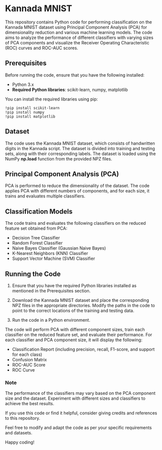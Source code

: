 # Kannada MNIST

This repository contains Python code for performing classification on the Kannada MNIST dataset using Principal Component Analysis (PCA) for dimensionality reduction and various machine learning models. The code aims to analyze the performance of different classifiers with varying sizes of PCA components and visualize the Receiver Operating Characteristic (ROC) curves and ROC-AUC scores.

## Prerequisites
Before running the code, ensure that you have the following installed:

   - Python 3.x
   - **Required Python libraries**: scikit-learn, numpy, matplotlib


   You can install the required libraries using pip:
   ```
   !pip install scikit-learn 
   !pip install numpy 
   !pip install matplotlib
   ```

## Dataset

The code uses the Kannada MNIST dataset, which consists of handwritten digits in the Kannada script. The dataset is divided into training and testing sets, along with their corresponding labels. The dataset is loaded using the NumPy **np.load** function from the provided NPZ files.

## Principal Component Analysis (PCA)

PCA is performed to reduce the dimensionality of the dataset. The code applies PCA with different numbers of components, and for each size, it trains and evaluates multiple classifiers.

## Classification Models

The code trains and evaluates the following classifiers on the reduced feature set obtained from PCA:

   - Decision Tree Classifier
   - Random Forest Classifier
   - Naive Bayes Classifier (Gaussian Naive Bayes)
   - K-Nearest Neighbors (KNN) Classifier
   - Support Vector Machine (SVM) Classifier 


## Running the Code

1. Ensure that you have the required Python libraries installed as mentioned in the Prerequisites section.

2. Download the Kannada MNIST dataset and place the corresponding NPZ files in the appropriate directories. Modify the paths in the code to point to the correct locations of the training and testing data.

3. Run the code in a Python environment.

The code will perform PCA with different component sizes, train each classifier on the reduced feature set, and evaluate their performance. For each classifier and PCA component size, it will display the following:

   - Classification Report (including precision, recall, F1-score, and   support for each class)
   - Confusion Matrix
   - ROC-AUC Score 
   - ROC Curve

### Note

The performance of the classifiers may vary based on the PCA component size and the dataset. Experiment with different sizes and classifiers to achieve the best results.

If you use this code or find it helpful, consider giving credits and references to this repository.

Feel free to modify and adapt the code as per your specific requirements and datasets.

Happy coding!



